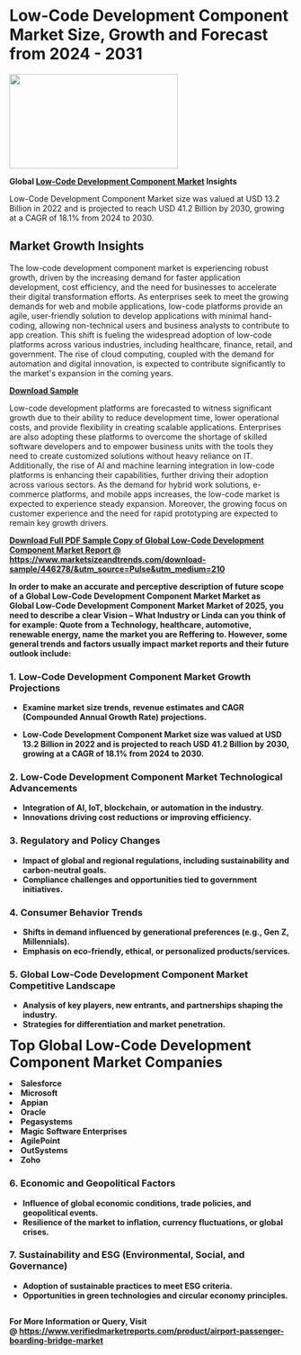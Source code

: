 <H1>Low-Code Development Component Market Size, Growth and Forecast from 2024 - 2031</H1><img class="aligncenter size-medium wp-image-584254" src="https://thirdeyenews.in/wp-content/uploads/2024/09/Global-Market-Research-300x168.jpeg" alt="" width="300" height="168" /><p><strong>Global&nbsp;<a href="https://www.marketsizeandtrends.com/download-sample/446278/&amp;utm_source=Pulse&amp;utm_medium=210">Low-Code Development Component Market</a> Insights</strong></p><p>Low-Code Development Component Market size was valued at USD 13.2 Billion in 2022 and is projected to reach USD 41.2 Billion by 2030, growing at a CAGR of 18.1% from 2024 to 2030.</p><p><h2>Market Growth Insights</h2> <p>The low-code development component market is experiencing robust growth, driven by the increasing demand for faster application development, cost efficiency, and the need for businesses to accelerate their digital transformation efforts. As enterprises seek to meet the growing demands for web and mobile applications, low-code platforms provide an agile, user-friendly solution to develop applications with minimal hand-coding, allowing non-technical users and business analysts to contribute to app creation. This shift is fueling the widespread adoption of low-code platforms across various industries, including healthcare, finance, retail, and government. The rise of cloud computing, coupled with the demand for automation and digital innovation, is expected to contribute significantly to the market's expansion in the coming years.</p> <p><strong><a href="#">Download Sample</a></strong></p> <p>Low-code development platforms are forecasted to witness significant growth due to their ability to reduce development time, lower operational costs, and provide flexibility in creating scalable applications. Enterprises are also adopting these platforms to overcome the shortage of skilled software developers and to empower business units with the tools they need to create customized solutions without heavy reliance on IT. Additionally, the rise of AI and machine learning integration in low-code platforms is enhancing their capabilities, further driving their adoption across various sectors. As the demand for hybrid work solutions, e-commerce platforms, and mobile apps increases, the low-code market is expected to experience steady expansion. Moreover, the growing focus on customer experience and the need for rapid prototyping are expected to remain key growth drivers. <p><strong><a href="#"></p><p><span class=""><strong>Download Full PDF Sample Copy of Global Low-Code Development Component Market Report</strong> @ <a href="https://www.marketsizeandtrends.com/download-sample/446278/&amp;utm_source=Pulse&amp;utm_medium=210" target="_blank">https://www.marketsizeandtrends.com/download-sample/446278/&amp;utm_source=Pulse&amp;utm_medium=210</a></span></p><p>In order to make an accurate and perceptive description of future scope of a Global&nbsp;Low-Code Development Component Market Market as Global&nbsp;Low-Code Development Component Market Market of 2025, you need to describe a clear Vision &ndash; What Industry or Linda can you think of for example: Quote from a Technology, healthcare, automotive, renewable energy, name the market you are Reffering to. However, some general trends and factors usually impact market reports and their future outlook include:</p><h3>1.&nbsp;<strong>Low-Code Development Component Market Growth Projections</strong></h3><ul><li>Examine market size trends, revenue estimates and CAGR (Compounded Annual Growth Rate) projections.</li><li><p>Low-Code Development Component Market size was valued at USD 13.2 Billion in 2022 and is projected to reach USD 41.2 Billion by 2030, growing at a CAGR of 18.1% from 2024 to 2030.</p></li></ul><h3>2.&nbsp;<strong>Low-Code Development Component Market Technological Advancements</strong></h3><ul><li>Integration of AI, IoT, blockchain, or automation in the industry.</li><li>Innovations driving cost reductions or improving efficiency.</li></ul><h3>3.&nbsp;<strong>Regulatory and Policy Changes</strong></h3><ul><li>Impact of global and regional regulations, including sustainability and carbon-neutral goals.</li><li>Compliance challenges and opportunities tied to government initiatives.</li></ul><h3>4.&nbsp;<strong>Consumer Behavior Trends</strong></h3><ul><li>Shifts in demand influenced by generational preferences (e.g., Gen Z, Millennials).</li><li>Emphasis on eco-friendly, ethical, or personalized products/services.</li></ul><h3>5.&nbsp;<strong>Global Low-Code Development Component Market Competitive Landscape</strong></h3><ul><li>Analysis of key players, new entrants, and partnerships shaping the industry.</li><li>Strategies for differentiation and market penetration.</li></ul><p data-pm-slice="1 1 []"><span style="color: inherit; font-family: inherit; font-size: 25px;">Top Global Low-Code Development Component Market Companies</span></p><div class="" data-test-id=""><p><li>Salesforce</li><li> Microsoft</li><li> Appian</li><li> Oracle</li><li> Pegasystems</li><li> Magic Software Enterprises</li><li> AgilePoint</li><li> OutSystems</li><li> Zoho</li></p></div><h3>6.&nbsp;<strong>Economic and Geopolitical Factors</strong></h3><ul><li>Influence of global economic conditions, trade policies, and geopolitical events.</li><li>Resilience of the market to inflation, currency fluctuations, or global crises.</li></ul><h3>7.&nbsp;<strong>Sustainability and ESG (Environmental, Social, and Governance)</strong></h3><ul><li>Adoption of sustainable practices to meet ESG criteria.</li><li>Opportunities in green technologies and circular economy principles.</li></ul><h2><strong style="font-size: 14px;">For More Information or Query, Visit @&nbsp;</strong><a style="background-color: #ffffff; font-size: 14px;" href="https://www.marketsizeandtrends.com/report/low-code-development-component-market/" target="_blank">https://www.verifiedmarketreports.com/product/airport-passenger-boarding-bridge-market</a></h2>
